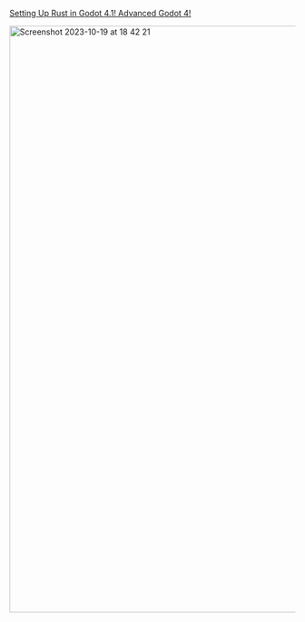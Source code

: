 [Setting Up Rust in Godot 4.1! Advanced Godot 4!](https://www.youtube.com/watch?v=z14cfTc40uQ)

<img width="1032" alt="Screenshot 2023-10-19 at 18 42 21" src="https://github.com/jinjagit/godot-rust/assets/3944042/d197c8be-b538-4057-bbdb-49f85457ef6c">
